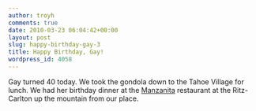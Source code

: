 ```yaml
---
author: troyh
comments: true
date: 2010-03-23 06:04:42+00:00
layout: post
slug: happy-birthday-gay-3
title: Happy Birthday, Gay!
wordpress_id: 4058
---
```


Gay turned 40 today. We took the gondola down to the Tahoe Village for lunch. We had her birthday dinner at the [Manzanita](http://www.manzanitalaketahoe.com/) restaurant at the Ritz-Carlton up the mountain from our place.
